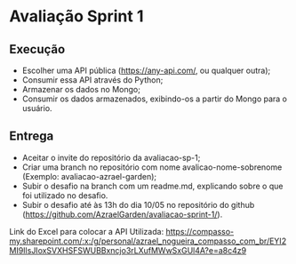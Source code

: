 # Avaliação Sprint 1

## Execução
- Escolher uma API pública (https://any-api.com/, ou qualquer outra);
- Consumir essa API através do Python;
- Armazenar os dados no Mongo;
- Consumir os dados armazenados, exibindo-os a partir do Mongo para o usuário.

## Entrega
- Aceitar o invite do repositório da avaliacao-sp-1;
- Criar uma branch no repositório com nome avalicao-nome-sobrenome (Exemplo: avaliacao-azrael-garden);
- Subir o desafio na branch com um readme.md, explicando sobre o que foi utilizado no desafio.
- Subir o desafio até às 13h do dia 10/05 no repositório do github (https://github.com/AzraelGarden/avaliacao-sprint-1/).

Link do Excel para colocar a API Utilizada: https://compasso-my.sharepoint.com/:x:/g/personal/azrael_nogueira_compasso_com_br/EYI2MI9IlsJIoxSVXHSFSWUBBxncjo3rLXufMWwSxGUl4A?e=a8c4z9

